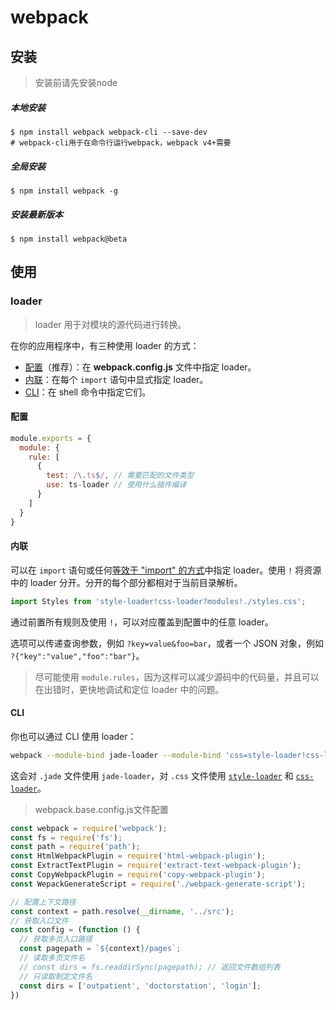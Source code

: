 # webpack

## 安装

> 安装前请先安装node

##### 本地安装

```shell
$ npm install webpack webpack-cli --save-dev
# webpack-cli用于在命令行运行webpack，webpack v4+需要
```

##### 全局安装

```shell
$ npm install webpack -g
```

##### 安装最新版本

```shell
$ npm install webpack@beta
```

## 使用

### loader

> loader 用于对模块的源代码进行转换。

在你的应用程序中，有三种使用 loader 的方式：

- [配置](https://www.webpackjs.com/concepts/loaders/#configuration)（推荐）：在 **webpack.config.js** 文件中指定 loader。
- [内联](https://www.webpackjs.com/concepts/loaders/#inline)：在每个 `import` 语句中显式指定 loader。
- [CLI](https://www.webpackjs.com/concepts/loaders/#cli)：在 shell 命令中指定它们。

#### 配置

```js
module.exports = {
  module: {
    rule: [
      {
        test: /\.ts$/, // 需要匹配的文件类型
        use: ts-loader // 使用什么插件编译
      }
    ]
  }
}
```

#### 内联

可以在 `import` 语句或任何[等效于 "import" 的方式](https://www.webpackjs.com/api/module-methods)中指定 loader。使用 `!` 将资源中的 loader 分开。分开的每个部分都相对于当前目录解析。

```js
import Styles from 'style-loader!css-loader?modules!./styles.css';
```

通过前置所有规则及使用 `!`，可以对应覆盖到配置中的任意 loader。

选项可以传递查询参数，例如 `?key=value&foo=bar`，或者一个 JSON 对象，例如 `?{"key":"value","foo":"bar"}`。

> 尽可能使用 `module.rules`，因为这样可以减少源码中的代码量，并且可以在出错时，更快地调试和定位 loader 中的问题。 

#### CLI

你也可以通过 CLI 使用 loader：

```sh
webpack --module-bind jade-loader --module-bind 'css=style-loader!css-loader'
```

这会对 `.jade` 文件使用 `jade-loader`，对 `.css` 文件使用 [`style-loader`](https://www.webpackjs.com/loaders/style-loader) 和 [`css-loader`](https://www.webpackjs.com/loaders/css-loader)。









> webpack.base.config.js文件配置

```js
const webpack = require('webpack');
const fs = require('fs');
const path = require('path');
const HtmlWebpackPlugin = require('html-webpack-plugin');
const ExtractTextPlugin = require('extract-text-webpack-plugin');
const CopyWebpackPlugin = require('copy-webpack-plugin');
const WepackGenerateScript = require('./webpack-generate-script');

// 配置上下文路径
const context = path.resolve(__dirname, '../src');
// 获取入口文件
const config = (function () {
  // 获取多页入口路径
  const pagepath = `${context}/pages`;
  // 读取多页文件名
  // const dirs = fs.readdirSync(pagepath); // 返回文件数组列表
  // 只读取制定文件名
  const dirs = ['outpatient', 'doctorstation', 'login'];
})

```

